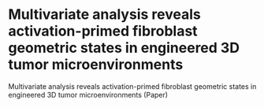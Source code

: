# Multivariate analysis reveals activation-primed fibroblast geometric states in engineered 3D tumor microenvironments
Multivariate analysis reveals activation-primed fibroblast geometric states in engineered 3D tumor microenvironments (Paper)
